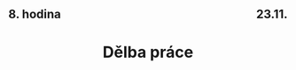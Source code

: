 ## <div style="display: flex; justify-content: space-between;"><div>8. hodina</div><div>23.11.</div></div>
# <div style="text-align: center">Dělba práce</div>